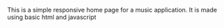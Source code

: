 This is a simple responsive home page for a music application. 
It is made using basic html and javascript
